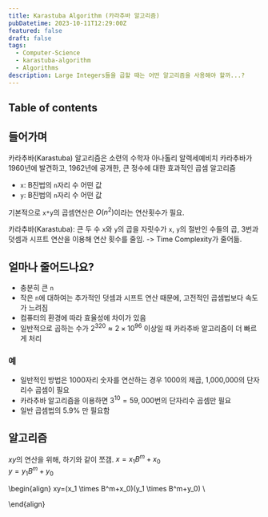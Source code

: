 ```yaml
---
title: Karastuba Algorithm (카라추바 알고리즘)
pubDatetime: 2023-10-11T12:29:00Z
featured: false
draft: false
tags:
  - Computer-Science
  - karastuba-algorithm
  - Algorithms
description: Large Integers들을 곱할 때는 어떤 알고리즘을 사용해야 할까...?
---
```


## Table of contents

## 들어가며

카라추바(Karastuba) 알고리즘은 소련의 수학자 아나톨리 알렉세예비치 카라추바가 1960년에 발견하고, 1962년에 공개한, 큰 정수에 대한 효과적인 곱셈 알고리즘

- `x`: B진법의 `n`자리 수 어떤 값
- `y`: B진법의 `n`자리 수 어떤 값

기본적으로 `x*y`의 곱셈연산은 $O(n^2)$이라는 연산횟수가 필요.

카라추바(Karastuba): 큰 두 수 `x`와 `y`의 곱을 자릿수가 `x`, `y`의 절반인 수들의 곱, 3번과 덧셈과 시프트 연산을 이용해 연산 횟수를 줄임. -> Time Complexity가 줄어듦.

## 얼마나 줄어드나요?

- 충분히 큰 `n`
- 작은 `n`에 대하여는 추가적인 덧셈과 시프트 연산 때문에, 고전적인 곱셈법보다 속도가 느려짐
- 컴퓨터의 환경에 따라 효율성에 차이가 있음
- 일반적으로 곱하는 수가 $2^{320} ≈ 2×10^{96}$ 이상일 때 카라추바 알고리즘이 더 빠르게 처리

### 예

- 일반적인 방법은 1000자리 숫자를 연산하는 경우 1000의 제곱, 1,000,000의 단자리수 곱셈이 필요
- 카라추바 알고리즘을 이용하면 $3^{10}=59,000$번의 단자리수 곱셈만 필요
- 일반 곱셈법의 5.9% 만 필요함

## 알고리즘

$xy$의 연산을 위해, 하기와 같이 쪼갬.
$x=x_1B^m+x_0$  
$y=y_1B^m+y_0$

\begin{align}
xy=(x_1 \times B^m+x_0)(y_1 \times B^m+y_0) \\

\end{align}
